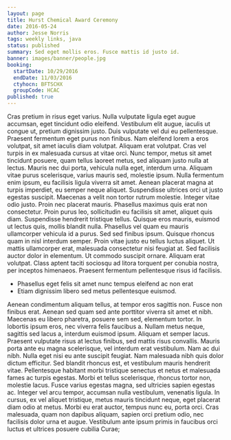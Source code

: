 ```yaml
---
layout: page
title: Hurst Chemical Award Ceremony
date: 2016-05-24
author: Jesse Norris
tags: weekly links, java
status: published
summary: Sed eget mollis eros. Fusce mattis id justo id.
banner: images/banner/people.jpg
booking:
  startDate: 10/29/2016
  endDate: 11/03/2016
  ctyhocn: BFTSCHX
  groupCode: HCAC
published: true
---
```

Cras pretium in risus eget varius. Nulla vulputate ligula eget augue accumsan, eget tincidunt odio eleifend. Vestibulum elit augue, iaculis ut congue ut, pretium dignissim justo. Duis vulputate vel dui eu pellentesque. Praesent fermentum eget purus non finibus. Nam eleifend lorem a eros volutpat, sit amet iaculis diam volutpat. Aliquam erat volutpat. Cras vel turpis in ex malesuada cursus at vitae orci. Nunc tempor, metus sit amet tincidunt posuere, quam tellus laoreet metus, sed aliquam justo nulla at lectus. Mauris nec dui porta, vehicula nulla eget, interdum urna. Aliquam vitae purus scelerisque, varius mauris sed, molestie ipsum. Nulla fermentum enim ipsum, eu facilisis ligula viverra sit amet. Aenean placerat magna at turpis imperdiet, eu semper neque aliquet. Suspendisse ultrices orci ut justo egestas suscipit. Maecenas a velit non tortor rutrum molestie.
Integer vitae odio justo. Proin nec placerat mauris. Phasellus maximus quis erat non consectetur. Proin purus leo, sollicitudin eu facilisis sit amet, aliquet quis diam. Suspendisse hendrerit tristique tellus. Quisque eros mauris, euismod ut lectus quis, mollis blandit nulla. Phasellus vel quam eu mauris ullamcorper vehicula id a purus. Sed sed finibus ipsum. Quisque rhoncus quam in nisl interdum semper. Proin vitae justo eu tellus luctus aliquet. Ut mattis ullamcorper erat, malesuada consectetur nisi feugiat at. Sed facilisis auctor dolor in elementum. Ut commodo suscipit ornare. Aliquam erat volutpat. Class aptent taciti sociosqu ad litora torquent per conubia nostra, per inceptos himenaeos. Praesent fermentum pellentesque risus id facilisis.

* Phasellus eget felis sit amet nunc tempus eleifend ac non erat
* Etiam dignissim libero sed metus pellentesque euismod.

Aenean condimentum aliquam tellus, at tempor eros sagittis non. Fusce non finibus erat. Aenean sed quam sed ante porttitor viverra sit amet et nibh. Maecenas eu libero pharetra, posuere sem sed, elementum tortor. In lobortis ipsum eros, nec viverra felis faucibus a. Nullam metus neque, sagittis sed lacus a, interdum euismod ipsum. Aliquam et semper lacus. Praesent vulputate risus at lectus finibus, sed mattis risus convallis. Mauris porta ante eu magna scelerisque, vel interdum erat vestibulum.
Nam ac dui nibh. Nulla eget nisi eu ante suscipit feugiat. Nam malesuada nibh quis dolor dictum efficitur. Sed blandit rhoncus est, et vestibulum mauris hendrerit vitae. Pellentesque habitant morbi tristique senectus et netus et malesuada fames ac turpis egestas. Morbi et tellus scelerisque, rhoncus tortor non, molestie lacus. Fusce varius egestas magna, sed ultricies sapien egestas ac. Integer vel arcu tempor, accumsan nulla vestibulum, venenatis ligula. In cursus, ex vel aliquet tristique, metus mauris tincidunt neque, eget placerat diam odio at metus. Morbi eu erat auctor, tempus nunc eu, porta orci. Cras malesuada, quam non dapibus aliquam, sapien orci pretium odio, nec facilisis dolor urna et augue. Vestibulum ante ipsum primis in faucibus orci luctus et ultrices posuere cubilia Curae;
